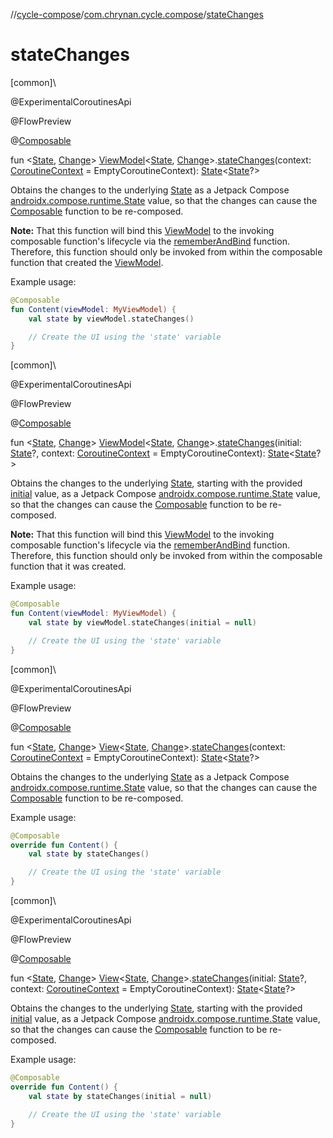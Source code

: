 //[cycle-compose](../../index.md)/[com.chrynan.cycle.compose](index.md)/[stateChanges](state-changes.md)

# stateChanges

[common]\

@ExperimentalCoroutinesApi

@FlowPreview

@[Composable](https://developer.android.com/reference/kotlin/androidx/compose/runtime/Composable.html)

fun &lt;[State](state-changes.md), [Change](state-changes.md)&gt; [ViewModel](../../../cycle-core/cycle-core/com.chrynan.cycle/-view-model/index.md)&lt;[State](state-changes.md), [Change](state-changes.md)&gt;.[stateChanges](state-changes.md)(context: [CoroutineContext](https://kotlinlang.org/api/latest/jvm/stdlib/kotlin.coroutines/-coroutine-context/index.html) = EmptyCoroutineContext): [State](https://developer.android.com/reference/kotlin/androidx/compose/runtime/State.html)&lt;[State](state-changes.md)?&gt;

Obtains the changes to the underlying [State](state-changes.md) as a Jetpack Compose [androidx.compose.runtime.State](https://developer.android.com/reference/kotlin/androidx/compose/runtime/State.html) value, so that the changes can cause the [Composable](https://developer.android.com/reference/kotlin/androidx/compose/runtime/Composable.html) function to be re-composed.

**Note:** That this function will bind this [ViewModel](../../../cycle-core/cycle-core/com.chrynan.cycle/-view-model/index.md) to the invoking composable function's lifecycle via the [rememberAndBind](remember-and-bind.md) function. Therefore, this function should only be invoked from within the composable function that created the [ViewModel](../../../cycle-core/cycle-core/com.chrynan.cycle/-view-model/index.md).

Example usage:

```kotlin
@Composable
fun Content(viewModel: MyViewModel) {
    val state by viewModel.stateChanges()

    // Create the UI using the 'state' variable
}
```

[common]\

@ExperimentalCoroutinesApi

@FlowPreview

@[Composable](https://developer.android.com/reference/kotlin/androidx/compose/runtime/Composable.html)

fun &lt;[State](state-changes.md), [Change](state-changes.md)&gt; [ViewModel](../../../cycle-core/cycle-core/com.chrynan.cycle/-view-model/index.md)&lt;[State](state-changes.md), [Change](state-changes.md)&gt;.[stateChanges](state-changes.md)(initial: [State](state-changes.md)?, context: [CoroutineContext](https://kotlinlang.org/api/latest/jvm/stdlib/kotlin.coroutines/-coroutine-context/index.html) = EmptyCoroutineContext): [State](https://developer.android.com/reference/kotlin/androidx/compose/runtime/State.html)&lt;[State](state-changes.md)?&gt;

Obtains the changes to the underlying [State](state-changes.md), starting with the provided [initial](state-changes.md) value, as a Jetpack Compose [androidx.compose.runtime.State](https://developer.android.com/reference/kotlin/androidx/compose/runtime/State.html) value, so that the changes can cause the [Composable](https://developer.android.com/reference/kotlin/androidx/compose/runtime/Composable.html) function to be re-composed.

**Note:** That this function will bind this [ViewModel](../../../cycle-core/cycle-core/com.chrynan.cycle/-view-model/index.md) to the invoking composable function's lifecycle via the [rememberAndBind](remember-and-bind.md) function. Therefore, this function should only be invoked from within the composable function that it was created.

Example usage:

```kotlin
@Composable
fun Content(viewModel: MyViewModel) {
    val state by viewModel.stateChanges(initial = null)

    // Create the UI using the 'state' variable
}
```

[common]\

@ExperimentalCoroutinesApi

@FlowPreview

@[Composable](https://developer.android.com/reference/kotlin/androidx/compose/runtime/Composable.html)

fun &lt;[State](state-changes.md), [Change](state-changes.md)&gt; [View](../../../cycle-core/cycle-core/com.chrynan.cycle/-view/index.md)&lt;[State](state-changes.md), [Change](state-changes.md)&gt;.[stateChanges](state-changes.md)(context: [CoroutineContext](https://kotlinlang.org/api/latest/jvm/stdlib/kotlin.coroutines/-coroutine-context/index.html) = EmptyCoroutineContext): [State](https://developer.android.com/reference/kotlin/androidx/compose/runtime/State.html)&lt;[State](state-changes.md)?&gt;

Obtains the changes to the underlying [State](state-changes.md) as a Jetpack Compose [androidx.compose.runtime.State](https://developer.android.com/reference/kotlin/androidx/compose/runtime/State.html) value, so that the changes can cause the [Composable](https://developer.android.com/reference/kotlin/androidx/compose/runtime/Composable.html) function to be re-composed.

Example usage:

```kotlin
@Composable
override fun Content() {
    val state by stateChanges()

    // Create the UI using the 'state' variable
}
```

[common]\

@ExperimentalCoroutinesApi

@FlowPreview

@[Composable](https://developer.android.com/reference/kotlin/androidx/compose/runtime/Composable.html)

fun &lt;[State](state-changes.md), [Change](state-changes.md)&gt; [View](../../../cycle-core/cycle-core/com.chrynan.cycle/-view/index.md)&lt;[State](state-changes.md), [Change](state-changes.md)&gt;.[stateChanges](state-changes.md)(initial: [State](state-changes.md)?, context: [CoroutineContext](https://kotlinlang.org/api/latest/jvm/stdlib/kotlin.coroutines/-coroutine-context/index.html) = EmptyCoroutineContext): [State](https://developer.android.com/reference/kotlin/androidx/compose/runtime/State.html)&lt;[State](state-changes.md)?&gt;

Obtains the changes to the underlying [State](state-changes.md), starting with the provided [initial](state-changes.md) value, as a Jetpack Compose [androidx.compose.runtime.State](https://developer.android.com/reference/kotlin/androidx/compose/runtime/State.html) value, so that the changes can cause the [Composable](https://developer.android.com/reference/kotlin/androidx/compose/runtime/Composable.html) function to be re-composed.

Example usage:

```kotlin
@Composable
override fun Content() {
    val state by stateChanges(initial = null)

    // Create the UI using the 'state' variable
}
```
